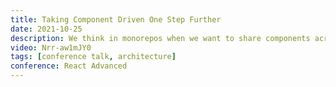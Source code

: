 ```yaml
---
title: Taking Component Driven One Step Further
date: 2021-10-25
description: We think in monorepos when we want to share components across many teams and apps. but let’s face it, we all hate monorepos. As soon as we hear the word we just think legacy. But it doesn’t have to be. But if we make our repos component driven, where we can easily share components across any repos or apps then everything changes. We really are moving towards a component driven world so lets start building in component driven repos.
video: Nrr-aw1mJY0
tags: [conference talk, architecture]
conference: React Advanced
---
```

